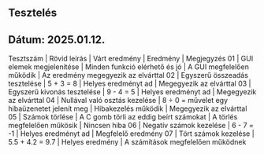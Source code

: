 ## Tesztelés 
## Dátum: 2025.01.12.

Tesztszám | Rövid leírás | Várt eredmény | Eredmény | Megjegyzés
    01    |  GUI elemek megjelenítése | Minden funkció elérhető és jó | A GUI megfelelően működik | Az eredmény megegyezik az elvárttal
    02    | Egyszerű összeadás tesztelése | 5 + 3 = 8 | Helyes eredményt ad | Megegyezik az elvárttal
    03    | Egyszerű kivonás tesztelése | 9 - 4 = 5 | Helyes eredményt ad | Megegyezik az elvárttal
    04    | Nullával való osztás kezelése | 8 ÷ 0 = művelet egy hibaüzenetet jelenít meg | Hibakezelés működik | Megegyezik az elvárttal
    05    | Számok törlése | A C gomb törli az eddig beírt számokat | A törlés megfelelően műkösik | Nincsen hiba
    06    | Negatív számok kezelése | 6 - 7 = -1 | Helyes eredményt ad | Megfelelő eredmény
    07    | Tört számok kezelése | 5.5 + 4.2 = 9.7 | Helyes eredmény | A számítások megfelelően működnek